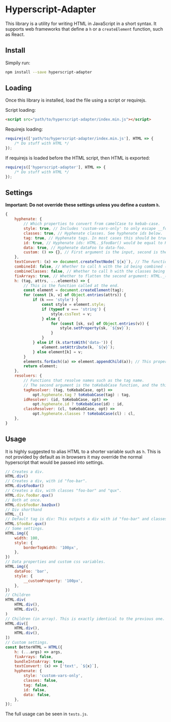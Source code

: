 <!-- markdownlint-disable no-inline-html no-bare-urls line-length no-trailing-punctuation -->

# Hyperscript-Adapter

This library is a utility for writing HTML in JavaScript in a short syntax. It supports web frameworks that define a `h` or a `createElement` function, such as React.

## Install

Simpily run:

```bash
npm install --save hyperscript-adapter
```

## Loading

Once this library is installed, load the file using a script or requirejs.

Script loading:

```html
<script src="path/to/hyperscript-adapter/index.min.js"></script>
```

Requirejs loading:

```js
requirejs(['path/to/hyperscript-adapter/index.min.js'], HTML => {
    /* Do stuff with HTML */
});
```

If requirejs is loaded before the HTML script, then HTML is exported:

```js
requirejs(['hyperscript-adapter'], HTML => {
    /* Do stuff with HTML */
});
```

## Settings

**Important: Do not override these settings unless you define a custom `h`.**

```js
{
    hyphenate: {
        // Which properties to convert from camelCase to kebab-case.
        style: true, // Includes 'custom-vars-only' to only escape __fooBar as --foo-bar.
        classes: true, // Hyphenate classes. See hyphenate ids below.
        tag: true, // Hyphenate tags. In most cases this should be true for compatibility with web components.
        id: true, // Hyphenate ids: HTML._$fooBar() would be equal to HTML["_$foo-bar"]()
        data: true, // Hyphenate dataFoo to data-foo.
        custom: () => {}, // First argument is the input, second is the toKebabCase function. This allows for custom middleware that gets executed before the call to h.
    },
    textConvert: (x) => document.createTextNode(`${x}`), // The function that is called when an element is text.
    combineId: false, // Whether to call h with the id being combined (tag#foo)
    combineClasses: false, // Whether to call h with the classes being combined (tag.foo.bar)
    fixArrays: true, // Whether to flatten the second argument: HTML._({}, [elem, otherelem]) would be equivalent as HTML._({}, elem, otherelem)
    h: (tag, attrs, ...elements) => {
        // This is the function called at the end.
        const element = document.createElement(tag);
        for (const [k, v] of Object.entries(attrs)) {
            if (k === 'style') {
                const style = element.style;
                if (typeof v === 'string') {
                    style.cssText = v;
                } else {
                    for (const [sk, sv] of Object.entries(v)) {
                        style.setProperty(sk, `${sv}`);
                    }
                }
            } else if (k.startsWith('data-')) {
                element.setAttribute(k, `${v}`);
            } else element[k] = v;
        }
        elements.forEach((a) => element.appendChild(a)); // This property is adjusted.
        return element;
    },
    resolvers: {
        // Functions that resolve names such as the tag name.
        // The second argument is the toKebabCase function, and the third is the entire settings passed in.
        tagResolver: (tag, toKebabCase, opt) =>
            opt.hyphenate.tag ? toKebabCase(tag) : tag,
        idResolver: (id, toKebabCase, opt) =>
            opt.hyphenate.id ? toKebabCase(id) : id,
        classResolver: (cl, toKebabCase, opt) =>
            opt.hyphenate.classes ? toKebabCase(cl) : cl,
    },
}
```

## Usage

It is highly suggested to alias HTML to a shorter variable such as `h`. This is not provided by default as in browsers it may override the normal hyperscript that would be passed into settings.

```js
// Creates a div.
HTML.div()
// Creates a div, with id "foo-bar".
HTML.div$fooBar()
// Creates a div, with classes "foo-bar" and "qux".
HTML.div.fooBar.qux()
// Both at once.
HTML.div$fooBar.bazQux()
// Div shorthand
HTML._()
// Default tag is div: This outputs a div with id "foo-bar" and classes "qux"
HTML.$fooBar.qux()
// Some settings.
HTML.img({
    width: 100,
    style: {
        borderTopWidth: '100px',
    },
})
// Data properties and custom css variables.
HTML.img({
    dataFoo: 'bar',
    style: {
        __customProperty: '100px',
    },
})
// Children
HTML.div(
    HTML.div(),
    HTML.div(),
)
// Children (in array). This is exactly identical to the previous one.
HTML.div([
    HTML.div(),
    HTML.div(),
])
// Custom settings.
const BetterHTML = HTML({
    h: (...args) => args,
    fixArrays: false,
    bundleIntoArray: true,
    textConvert: (x) => ['text', `${x}`],
    hyphenate: {
        style: 'custom-vars-only',
        classes: false,
        tag: false,
        id: false,
        data: false,
    },
});
```

The full usage can be seen in `tests.js`.
